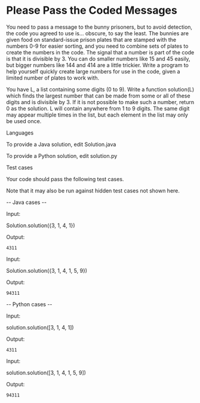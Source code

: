 # Please Pass the Coded Messages

You need to pass a message to the bunny prisoners, but to avoid detection, the code you agreed to use is... obscure, to say the least. The bunnies are given food on standard-issue prison plates that are stamped with the numbers 0-9 for easier sorting, and you need to combine sets of plates to create the numbers in the code. The signal that a number is part of the code is that it is divisible by 3. You can do smaller numbers like 15 and 45 easily, but bigger numbers like 144 and 414 are a little trickier. Write a program to help yourself quickly create large numbers for use in the code, given a limited number of plates to work with.

You have L, a list containing some digits (0 to 9). Write a function solution(L) which finds the largest number that can be made from some or all of these digits and is divisible by 3. If it is not possible to make such a number, return 0 as the solution. L will contain anywhere from 1 to 9 digits.  The same digit may appear multiple times in the list, but each element in the list may only be used once.

Languages

To provide a Java solution, edit Solution.java

To provide a Python solution, edit solution.py

Test cases

Your code should pass the following test cases.

Note that it may also be run against hidden test cases not shown here.

-- Java cases --

Input:

Solution.solution({3, 1, 4, 1})

Output:

    4311

Input:

Solution.solution({3, 1, 4, 1, 5, 9})

Output:

    94311

-- Python cases --

Input:

solution.solution([3, 1, 4, 1])

Output:

    4311

Input:

solution.solution([3, 1, 4, 1, 5, 9])

Output:

    94311